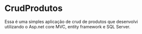 # CrudProdutos
Essa é uma simples aplicação de crud de produtos que desenvolvi utilizando o Asp.net core MVC, entity framework e SQL Server.
